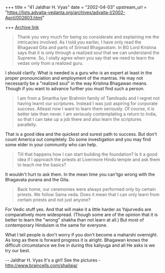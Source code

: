 +++
title = "41 Jaldhar H. Vyas"
date = "2002-04-03"
upstream_url = "https://lists.advaita-vedanta.org/archives/advaita-l/2002-April/002603.html"

+++
[Archive link](https://lists.advaita-vedanta.org/archives/advaita-l/2002-April/002603.html)

>
> Thank you very much for being so considerate and explaining me the
> intricacies involved. As I told you earlier, I have only read the Bhagavad
> Gita and parts of Srimad Bhagavatam. In BG Lord Krishna says that it is
> only through a realized soul that we can understand the Supreme. So, I
> otally agree when you say that we need to learn the vedas only from a
> realized guru.

I should clarify.  What is needed is a guru who is an expert at least in
the proper pronounciation and employment of the mantras.  He may not
necessarily be a "realized soul" in the way Krishna Bhagawan means.
Though if you want to advance further you must find such a person.

> I am from a Smartha Iyer Brahmin family of Tamilnadu and I regret not
> having learnt our scriptures. Instead I was just aspiring for corporate
> success. Atleast now I want to learn them seriously. Of course, it is
> better late than never. I am seriously contemplating a return to India, so
> that I can take up a job there and also learn the scriptures parallelly.

That is a good idea and the quickest and surest path to success.  But
don't count America out completely.  Do some investigation and you may
find some elder in your community who can help.

> Till that happens how I can start building the foundation? Is it a good
> idea if I approach the priests at Livermore Hindu temple and ask them to
> teach me the basics?

It wouldn't hurt to ask them.  In the mean time you can'tgo wrong with
the Bhagavata purana and the Gita.

> Back home, our ceremonies were always performed only
> by certain priests. We follow Sama veda. Does it mean that I can only learn
> from certain priests and not just anyone?

For Vedic stuff yes.  And that will make it a little harder as Yajurvedis
are comparatively more widespread.  (Though some are of the opinion that
it is better to learn the "wrong" shakha than not learn at all.)  But most
of contemporary Hinduism is the same for everyone.

What I tell people is don't worry if you don't become a maharshi
overnight.  As long as there is forward progress it is alright.  Bhagawan
knows the difficult circumstance we live in during this kaliyuga and all
He asks is we try our best.

--
Jaldhar H. Vyas <jaldhar at braincells.com>
It's a girl! See the pictures - http://www.braincells.com/shailaja/

